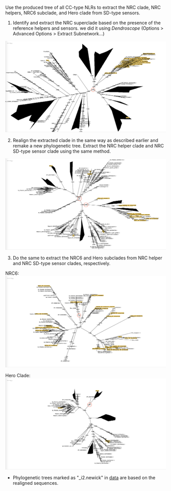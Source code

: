 Use the produced tree of all CC-type NLRs to extract the NRC clade, NRC helpers, NRC6 subclade, and Hero clade from SD-type sensors.

1. Identify and extract the NRC superclade based on the presence of the reference helpers and sensors. we did it using *Dendroscope* (Options > Advanced Options > Extract Subnetwork...)

![NBARC_ref](extras/NBARC_ref.png)

2. Realign the extracted clade in the same way as described earlier and remake a new phylogenetic tree. Extract the NRC helper clade and NRC SD-type sensor clade using the same method.

![NRC_superclade](extras/NRC_superclade.png)

3. Do the same to extract the NRC6 and Hero subclades from NRC helper and NRC SD-type sensor clades, respectively.

NRC6:
![NRC_superclade](extras/NRCH.png)

Hero Clade:
![NRC_superclade](extras/NRC_SD.png)




* Phylogenetic trees marked as "_i2.newick" in [data](data) are based on the realigned sequences.
